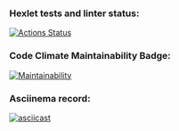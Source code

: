 ### Hexlet tests and linter status:
[![Actions Status](https://github.com/AKKAVA/python-project-49/actions/workflows/hexlet-check.yml/badge.svg)](https://github.com/AKKAVA/python-project-49/actions)

### Code Climate Maintainability Badge:
[![Maintainability](https://api.codeclimate.com/v1/badges/4e1901eeaa42d2fce58c/maintainability)](https://codeclimate.com/github/AKKAVA/python-project-49/maintainability)

### Asciinema record:
[![asciicast](https://asciinema.org/a/st7gpnrn86tTwLMjLYYHr2EgO.svg)](https://asciinema.org/a/st7gpnrn86tTwLMjLYYHr2EgO)